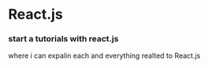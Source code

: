 # React.js
<h3>start a tutorials with react.js</h3>

where i can expalin each and everything realted to React.js

